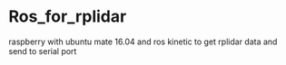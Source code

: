 # Ros_for_rplidar
raspberry with ubuntu mate 16.04 and ros kinetic to get rplidar data and send to serial port
